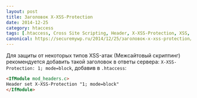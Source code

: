 ```yaml
---
layout: post
title: Заголовок X-XSS-Protection
date: 2014-12-25
category: htaccess
tags: [.htaccess, Cross Site Scripting, Header, X-XSS-Protection, XSS, XSS Protection, Межсайтовый скриптинг]
canonical: https://securemywp.ru/2014/12/25/заголовок-x-xss-protection/
---
```


Для защиты от некоторых типов XSS-атак (Межсайтовый скриптинг) рекомендуется добавить такой заголовок в ответы сервера: `X-XSS-Protection: 1; mode=block`, добавив в `.htaccess`:

```html
<IfModule mod_headers.c>
Header set X-XSS-Protection "1; mode=block"
</IfModule>
```
